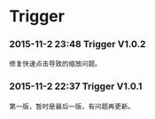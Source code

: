 
Trigger
===================================
### 2015-11-2 23:48           Trigger V1.0.2<br />
    修复快速点击导致的缩放问题。

### 2015-11-2 22:37           Trigger V1.0.1<br />
    第一版，暂时是最后一版，有问题再更新。
